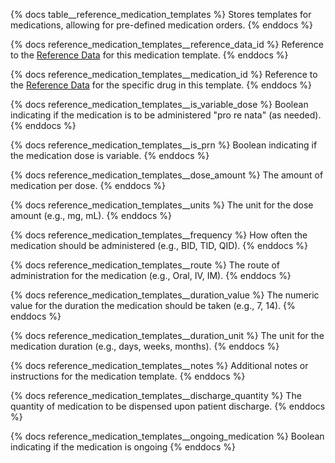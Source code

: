 {% docs table__reference_medication_templates %}
Stores templates for medications, allowing for pre-defined medication orders.
{% enddocs %}

{% docs reference_medication_templates__reference_data_id %}
Reference to the [Reference Data](#!/source/source.tamanu.tamanu.reference_data) for this medication template.
{% enddocs %}

{% docs reference_medication_templates__medication_id %}
Reference to the [Reference Data](#!/source/source.tamanu.tamanu.reference_data) for the specific drug in this template.
{% enddocs %}

{% docs reference_medication_templates__is_variable_dose %}
Boolean indicating if the medication is to be administered "pro re nata" (as needed).
{% enddocs %}

{% docs reference_medication_templates__is_prn %}
Boolean indicating if the medication dose is variable.
{% enddocs %}

{% docs reference_medication_templates__dose_amount %}
The amount of medication per dose.
{% enddocs %}

{% docs reference_medication_templates__units %}
The unit for the dose amount (e.g., mg, mL).
{% enddocs %}

{% docs reference_medication_templates__frequency %}
How often the medication should be administered (e.g., BID, TID, QID).
{% enddocs %}

{% docs reference_medication_templates__route %}
The route of administration for the medication (e.g., Oral, IV, IM).
{% enddocs %}

{% docs reference_medication_templates__duration_value %}
The numeric value for the duration the medication should be taken (e.g., 7, 14).
{% enddocs %}

{% docs reference_medication_templates__duration_unit %}
The unit for the medication duration (e.g., days, weeks, months).
{% enddocs %}

{% docs reference_medication_templates__notes %}
Additional notes or instructions for the medication template.
{% enddocs %}

{% docs reference_medication_templates__discharge_quantity %}
The quantity of medication to be dispensed upon patient discharge.
{% enddocs %}

{% docs reference_medication_templates__ongoing_medication %}
Boolean indicating if the medication is ongoing
{% enddocs %}
